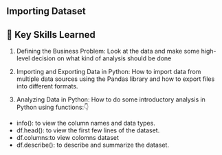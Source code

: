 ## Importing Dataset

## 🔑 Key Skills Learned

1. Defining the Business Problem: Look at the data and make some high-level decision on what kind of analysis should be done

2. Importing and Exporting Data in Python: How to import data from multiple data sources using the Pandas library and how to export files into different formats.

3. Analyzing Data in Python: How to do some introductory analysis in Python using functions:👇 

- info(): to view the column names and data types.
- df.head(): to view the first few lines of the dataset.
- df.columns:to view colomns dataset
- df.describe(): to describe and summarize the dataset.



